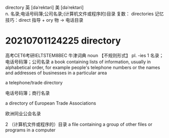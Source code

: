 directory
英 [dəˈrektəri]   美 [dəˈrektəri]  
n.
名录;电话号码簿;公司名录;(计算机文件或程序的)目录
复数： directories
记忆技巧：direct 指导 + ory 物 → 电话目录
# 20210701124225 directory

高考CET6考研IELTSTEM8BEC
牛津词典
noun
【不规则形式】 pl. -ies
1
名录；电话号码簿；公司名录
a book containing lists of information, usually in alphabetical order, for example people's telephone numbers or the names and addresses of businesses in a particular area

a telephone/trade directory 

电话号码簿；商行名录

a directory of European Trade Associations

欧洲同业公会名录

2
（计算机文件或程序的）目录
a file containing a group of other files or programs in a computer